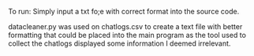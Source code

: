 To run:  Simply input a txt fo;e with correct format into the source code.  
  
datacleaner.py was used on chatlogs.csv to create a text file with better formatting that could be placed into the main program as the tool used to collect the chatlogs displayed some information I deemed irrelevant. 

